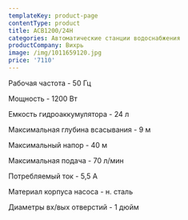 ```yaml
---
templateKey: product-page
contentType: product
title: АСВ1200/24Н
categories: Автоматические станции водоснабжения
productCompany: Вихрь
image: /img/1011659120.jpg
price: '7110'
---
```

Рабочая частота - 50 Гц

Мощность - 1200 Вт

Емкость гидроаккумулятора - 24 л

Максимальная глубина всасывания - 9 м

Максимальный напор - 40 м

Максимальная подача - 70 л/мин

Потребляемый ток - 5,5 А

Материал корпуса насоса - н. сталь

Диаметры вх/вых отверстий - 1 дюйм
